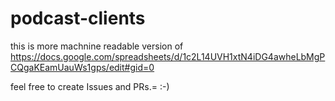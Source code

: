 # podcast-clients

this is more machnine readable version of https://docs.google.com/spreadsheets/d/1c2L14UVH1xtN4iDG4awheLbMgPCQgaKEamUauWs1gps/edit#gid=0 

feel free to create Issues and PRs.= :-)
